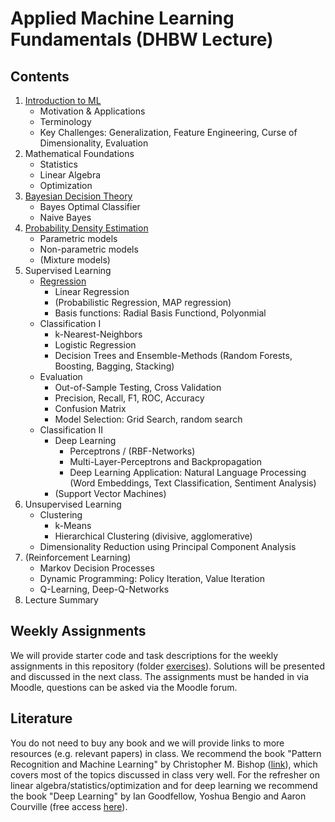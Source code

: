 # Applied Machine Learning Fundamentals (DHBW Lecture)

## Contents

1. [Introduction to ML](https://github.com/DaWe1992/Applied_ML_Fundamentals/blob/master/01_intro_ml.pdf)
    * Motivation & Applications
    * Terminology
    * Key Challenges: Generalization, Feature Engineering, Curse of Dimensionality, Evaluation
2. Mathematical Foundations
	* Statistics
	* Linear Algebra
	* Optimization
3. [Bayesian Decision Theory](https://github.com/DaWe1992/Applied_ML_Fundamentals/blob/master/03_decision_theory.pdf)
    * Bayes Optimal Classifier
    * Naive Bayes
4. [Probability Density Estimation](https://github.com/DaWe1992/Applied_ML_Fundamentals/blob/master/04_density_estimation.pdf)
    * Parametric models
	* Non-parametric models
	* (Mixture models)
5. Supervised Learning
    * [Regression](https://github.com/DaWe1992/Applied_ML_Fundamentals/blob/master/05_regression.pdf)
      * Linear Regression
	  * (Probabilistic Regression, MAP regression)
      * Basis functions: Radial Basis Functiond, Polyonmial
    * Classification I
      * k-Nearest-Neighbors
      * Logistic Regression
      * Decision Trees and Ensemble-Methods (Random Forests, Boosting, Bagging, Stacking)
	* Evaluation
      * Out-of-Sample Testing, Cross Validation
      * Precision, Recall, F1, ROC, Accuracy
      * Confusion Matrix
      * Model Selection: Grid Search, random search
	* Classification II
      * Deep Learning
        * Perceptrons / (RBF-Networks)
        * Multi-Layer-Perceptrons and Backpropagation
        * Deep Learning Application: Natural Language Processing (Word Embeddings, Text Classification, Sentiment Analysis)
      * (Support Vector Machines)
6. Unsupervised Learning
    * Clustering
      * k-Means
      * Hierarchical Clustering (divisive, agglomerative)
    * Dimensionality Reduction using Principal Component Analysis
7. (Reinforcement Learning)
    * Markov Decision Processes
    * Dynamic Programming: Policy Iteration, Value Iteration
    * Q-Learning, Deep-Q-Networks
8. Lecture Summary

## Weekly Assignments
We will provide starter code and task descriptions for the weekly assignments in this repository (folder [exercises](https://github.com/DaWe1992/Applied_ML_Fundamentals/tree/master/exercises)). Solutions will be presented and discussed in the next class. The assignments must be handed in via Moodle, questions can be asked via the Moodle forum.

## Literature
You do not need to buy any book and we will provide links to more resources (e.g. relevant papers) in class.
We recommend the book "Pattern Recognition and Machine Learning" by Christopher M. Bishop ([link](https://www.springer.com/gp/book/9780387310732)), which covers most of the topics discussed in class very well. For the refresher on linear algebra/statistics/optimization and for deep learning we recommend the book "Deep Learning" by Ian Goodfellow, Yoshua Bengio and Aaron Courville (free access [here](https://www.deeplearningbook.org/)).
